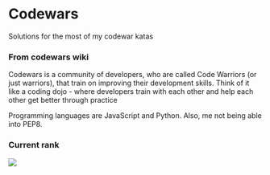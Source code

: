 <h1>Codewars</h1>
<p>Solutions for the most of my codewar katas</p>
<h3>From codewars wiki</h3>
Codewars is a community of developers, who are called Code Warriors (or just warriors), that train on improving their development skills. Think of it like a coding dojo - where developers train with each other and help each other get better through practice


Programming languages are JavaScript and Python.
Also, me not being able into PEP8.


<h3>Current rank</h3>
<img src="https://user-images.githubusercontent.com/22146628/123754257-fae8a780-d8ba-11eb-81eb-bebcb44eb575.png"></img>
